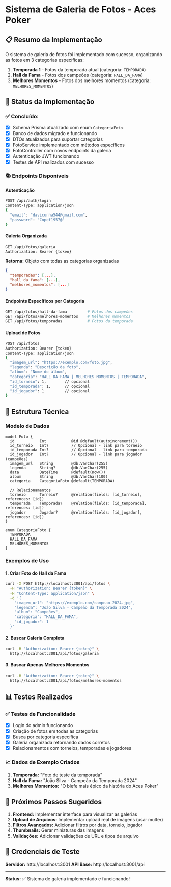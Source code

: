 # Sistema de Galeria de Fotos - Aces Poker

## 📋 Resumo da Implementação

O sistema de galeria de fotos foi implementado com sucesso, organizando as fotos em 3 categorias específicas:

1. **Temporada 1** - Fotos da temporada atual (categoria: `TEMPORADA`)
2. **Hall da Fama** - Fotos dos campeões (categoria: `HALL_DA_FAMA`)
3. **Melhores Momentos** - Fotos dos melhores momentos (categoria: `MELHORES_MOMENTOS`)

## 🚀 Status da Implementação

### ✅ Concluído:
- [x] Schema Prisma atualizado com enum `CategoriaFoto`
- [x] Banco de dados migrado e funcionando
- [x] DTOs atualizados para suportar categorias
- [x] FotoService implementado com métodos específicos
- [x] FotoController com novos endpoints da galeria
- [x] Autenticação JWT funcionando
- [x] Testes de API realizados com sucesso

### 📚 Endpoints Disponíveis

#### Autenticação
```bash
POST /api/auth/login
Content-Type: application/json
{
  "email": "davicunha544@gmail.com",
  "password": "Copef1957@"
}
```

#### Galeria Organizada
```bash
GET /api/fotos/galeria
Authorization: Bearer {token}
```
**Retorna:** Objeto com todas as categorias organizadas
```json
{
  "temporadas": [...],
  "hall_da_fama": [...],
  "melhores_momentos": [...]
}
```

#### Endpoints Específicos por Categoria
```bash
GET /api/fotos/hall-da-fama         # Fotos dos campeões
GET /api/fotos/melhores-momentos    # Melhores momentos
GET /api/fotos/temporadas           # Fotos da temporada
```

#### Upload de Fotos
```bash
POST /api/fotos
Authorization: Bearer {token}
Content-Type: application/json
{
  "imagem_url": "https://exemplo.com/foto.jpg",
  "legenda": "Descrição da foto",
  "album": "Nome do álbum",
  "categoria": "HALL_DA_FAMA | MELHORES_MOMENTOS | TEMPORADA",
  "id_torneio": 1,        // opcional
  "id_temporada": 1,      // opcional
  "id_jogador": 1         // opcional
}
```

## 🔧 Estrutura Técnica

### Modelo de Dados
```prisma
model Foto {
  id           Int           @id @default(autoincrement())
  id_torneio   Int?          // Opcional - link para torneio
  id_temporada Int?          // Opcional - link para temporada
  id_jogador   Int?          // Opcional - link para jogador (campeões)
  imagem_url   String        @db.VarChar(255)
  legenda      String?       @db.VarChar(255)
  data         DateTime      @default(now())
  album        String        @db.VarChar(100)
  categoria    CategoriaFoto @default(TEMPORADA)
  
  // Relacionamentos
  torneio      Torneio?      @relation(fields: [id_torneio], references: [id])
  temporada    Temporada?    @relation(fields: [id_temporada], references: [id])
  jogador      Jogador?      @relation(fields: [id_jogador], references: [id])
}

enum CategoriaFoto {
  TEMPORADA
  HALL_DA_FAMA
  MELHORES_MOMENTOS
}
```

### Exemplos de Uso

#### 1. Criar Foto do Hall da Fama
```bash
curl -X POST http://localhost:3001/api/fotos \
  -H "Authorization: Bearer {token}" \
  -H "Content-Type: application/json" \
  -d '{
    "imagem_url": "https://exemplo.com/campeao-2024.jpg",
    "legenda": "João Silva - Campeão da Temporada 2024",
    "album": "Campeões",
    "categoria": "HALL_DA_FAMA",
    "id_jogador": 1
  }'
```

#### 2. Buscar Galeria Completa
```bash
curl -H "Authorization: Bearer {token}" \
  http://localhost:3001/api/fotos/galeria
```

#### 3. Buscar Apenas Melhores Momentos
```bash
curl -H "Authorization: Bearer {token}" \
  http://localhost:3001/api/fotos/melhores-momentos
```

## 📊 Testes Realizados

### ✅ Testes de Funcionalidade
- [x] Login do admin funcionando
- [x] Criação de fotos em todas as categorias
- [x] Busca por categoria específica
- [x] Galeria organizada retornando dados corretos
- [x] Relacionamentos com torneios, temporadas e jogadores

### 📈 Dados de Exemplo Criados
1. **Temporada:** "Foto de teste da temporada"
2. **Hall da Fama:** "João Silva - Campeão da Temporada 2024"
3. **Melhores Momentos:** "O blefe mais épico da história do Aces Poker"

## 🎯 Próximos Passos Sugeridos

1. **Frontend:** Implementar interface para visualizar as galerias
2. **Upload de Arquivos:** Implementar upload real de imagens (usar multer)
3. **Filtros Avançados:** Adicionar filtros por data, torneio, jogador
4. **Thumbnails:** Gerar miniaturas das imagens
5. **Validações:** Adicionar validações de URL e tipos de arquivo

## 🔐 Credenciais de Teste



**Servidor:** http://localhost:3001
**API Base:** http://localhost:3001/api

---

**Status:** ✅ Sistema de galeria implementado e funcionando!
